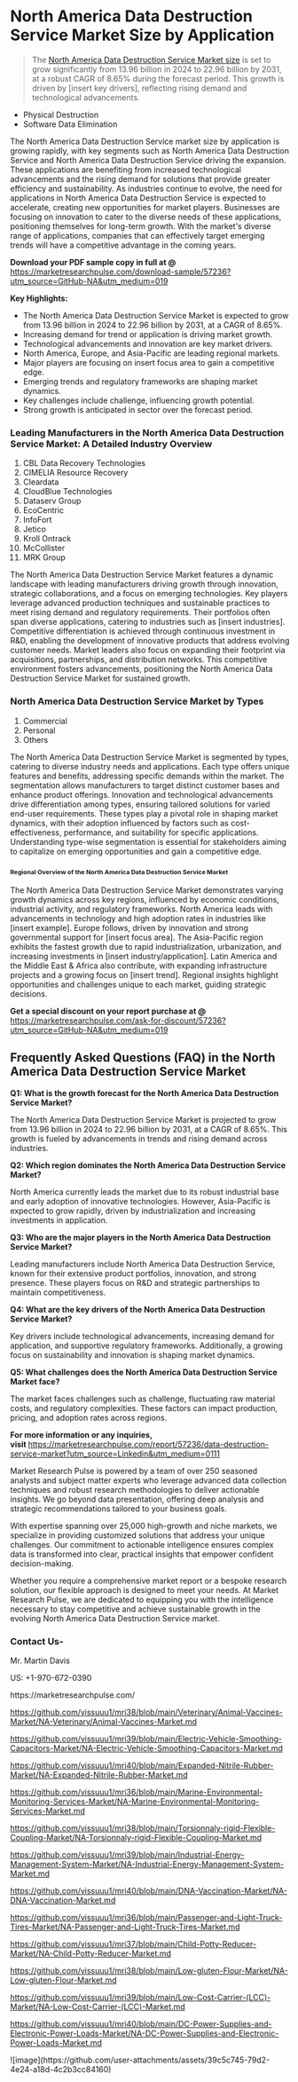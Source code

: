 <h1>North America Data Destruction Service Market&nbsp;Size by Application</h1><blockquote><p>The <a href="https://marketresearchpulse.com/download-sample/57236?utm_source=GitHub-NA&amp;utm_medium=019">North America Data Destruction Service Market size</a> is set to grow significantly from 13.96 billion in 2024 to 22.96 billion by 2031, at a robust CAGR of 8.65% during the forecast period. This growth is driven by [insert key drivers], reflecting rising demand and technological advancements.</p></blockquote><ul><li>Physical Destruction<li> Software Data Elimination</li></ul><p>The North America Data Destruction Service market size by application is growing rapidly, with key segments such as North America Data Destruction Service and North America Data Destruction Service driving the expansion. These applications are benefiting from increased technological advancements and the rising demand for solutions that provide greater efficiency and sustainability. As industries continue to evolve, the need for applications in North America Data Destruction Service is expected to accelerate, creating new opportunities for market players. Businesses are focusing on innovation to cater to the diverse needs of these applications, positioning themselves for long-term growth. With the market's diverse range of applications, companies that can effectively target emerging trends will have a competitive advantage in the coming years.</p><p><strong>Download your PDF sample copy in full at @ </strong><a href="https://marketresearchpulse.com/download-sample/57236?utm_source=GitHub-NA&amp;utm_medium=019">https://marketresearchpulse.com/download-sample/57236?utm_source=GitHub-NA&amp;utm_medium=019</a></p><p><strong>Key Highlights: </strong></p><ul><li>The North America Data Destruction Service Market is expected to grow from 13.96 billion in 2024 to 22.96 billion by 2031, at a CAGR of 8.65%.</li><li>Increasing demand for trend or application is driving market growth.</li><li>Technological advancements and innovation are key market drivers.</li><li>North America, Europe, and Asia-Pacific are leading regional markets.</li><li>Major players are focusing on insert focus area to gain a competitive edge.</li><li>Emerging trends and regulatory frameworks are shaping market dynamics.</li><li>Key challenges include challenge, influencing growth potential.</li><li>Strong growth is anticipated in sector over the forecast period.</li></ul><h3>Leading Manufacturers in the North America Data Destruction Service Market: A Detailed Industry Overview</h3><ol><li>CBL Data Recovery Technologies</li><li>CIMELIA Resource Recovery</li><li>Cleardata</li><li>CloudBlue Technologies</li><li>Dataserv Group</li><li>EcoCentric</li><li>InfoFort</li><li>Jetico</li><li>Kroll Ontrack</li><li>McCollister</li><li>MRK Group</li></ol><div class="flex max-w-full flex-col flex-grow"><div class="min-h-8 text-message flex w-full flex-col items-end gap-2 whitespace-normal break-words [.text-message+&amp;]:mt-5" dir="auto" data-message-author-role="assistant" data-message-id="fd8432e4-4910-450d-b182-61b7bfb0a01f" data-message-model-slug="gpt-4o"><div class="flex w-full flex-col gap-1 empty:hidden first:pt-[3px]"><div class="markdown prose w-full break-words dark:prose-invert light"><p>The North America Data Destruction Service Market features a dynamic landscape with leading manufacturers driving growth through innovation, strategic collaborations, and a focus on emerging technologies. Key players leverage advanced production techniques and sustainable practices to meet rising demand and regulatory requirements. Their portfolios often span diverse applications, catering to industries such as [insert industries]. Competitive differentiation is achieved through continuous investment in R&amp;D, enabling the development of innovative products that address evolving customer needs. Market leaders also focus on expanding their footprint via acquisitions, partnerships, and distribution networks. This competitive environment fosters advancements, positioning the North America Data Destruction Service Market for sustained growth.</p></div></div></div></div><h3>North America Data Destruction Service Market by Types</h3><ol><li>Commercial<li> Personal<li> Others</li></ol><div class="flex max-w-full flex-col flex-grow"><div class="min-h-8 text-message flex w-full flex-col items-end gap-2 whitespace-normal break-words [.text-message+&amp;]:mt-5" dir="auto" data-message-author-role="assistant" data-message-id="084470be-0bb7-4664-bddf-5156b4f41249" data-message-model-slug="gpt-4o-mini"><div class="flex w-full flex-col gap-1 empty:hidden first:pt-[3px]"><div class="markdown prose w-full break-words dark:prose-invert light"><p>The North America Data Destruction Service Market is segmented by types, catering to diverse industry needs and applications. Each type offers unique features and benefits, addressing specific demands within the market. The segmentation allows manufacturers to target distinct customer bases and enhance product offerings. Innovation and technological advancements drive differentiation among types, ensuring tailored solutions for varied end-user requirements. These types play a pivotal role in shaping market dynamics, with their adoption influenced by factors such as cost-effectiveness, performance, and suitability for specific applications. Understanding type-wise segmentation is essential for stakeholders aiming to capitalize on emerging opportunities and gain a competitive edge.</p></div></div></div></div><h3><span style="font-size: 11px;">Regional Overview of the North America Data Destruction Service Market</span></h3><div class="flex max-w-full flex-col flex-grow"><div class="min-h-8 text-message flex w-full flex-col items-end gap-2 whitespace-normal break-words [.text-message+&amp;]:mt-5" dir="auto" data-message-author-role="assistant" data-message-id="e9038762-ce64-4e30-91c9-9bd413514231" data-message-model-slug="gpt-4o-mini"><div class="flex w-full flex-col gap-1 empty:hidden first:pt-[3px]"><div class="markdown prose w-full break-words dark:prose-invert light"><p>The North America Data Destruction Service Market demonstrates varying growth dynamics across key regions, influenced by economic conditions, industrial activity, and regulatory frameworks. North America leads with advancements in technology and high adoption rates in industries like [insert example]. Europe follows, driven by innovation and strong governmental support for [insert focus area]. The Asia-Pacific region exhibits the fastest growth due to rapid industrialization, urbanization, and increasing investments in [insert industry/application]. Latin America and the Middle East &amp; Africa also contribute, with expanding infrastructure projects and a growing focus on [insert trend]. Regional insights highlight opportunities and challenges unique to each market, guiding strategic decisions.</p></div></div></div></div><p><strong>Get a special discount on your report purchase at @ </strong><a href="https://marketresearchpulse.com/ask-for-discount/57236?utm_source=GitHub-NA&amp;utm_medium=019">https://marketresearchpulse.com/ask-for-discount/57236?utm_source=GitHub-NA&amp;utm_medium=019</a></p><h2>Frequently Asked Questions (FAQ) in the North America Data Destruction Service Market</h2><p><strong>Q1: What is the growth forecast for the North America Data Destruction Service Market?</strong></p><p>The North America Data Destruction Service Market is projected to grow from 13.96 billion in 2024 to 22.96 billion by 2031, at a CAGR of 8.65%. This growth is fueled by advancements in trends and rising demand across industries.</p><p><strong>Q2: Which region dominates the North America Data Destruction Service Market?</strong></p><p>North America currently leads the market due to its robust industrial base and early adoption of innovative technologies. However, Asia-Pacific is expected to grow rapidly, driven by industrialization and increasing investments in application.</p><p><strong>Q3: Who are the major players in the North America Data Destruction Service Market?</strong></p><p>Leading manufacturers include North America Data Destruction Service, known for their extensive product portfolios, innovation, and strong presence. These players focus on R&amp;D and strategic partnerships to maintain competitiveness.</p><p><strong>Q4: What are the key drivers of the North America Data Destruction Service Market?</strong></p><p>Key drivers include technological advancements, increasing demand for application, and supportive regulatory frameworks. Additionally, a growing focus on sustainability and innovation is shaping market dynamics.</p><p><strong>Q5: What challenges does the North America Data Destruction Service Market face?</strong></p><p>The market faces challenges such as challenge, fluctuating raw material costs, and regulatory complexities. These factors can impact production, pricing, and adoption rates across regions.</p><p><strong>For more information or any inquiries, visit&nbsp;</strong><a href="https://marketresearchpulse.com/report/57236/data-destruction-service-market?utm_source=Linkedin&utm_medium=0111">https://marketresearchpulse.com/report/57236/data-destruction-service-market?utm_source=Linkedin&utm_medium=0111</a></p><p>Market Research Pulse is powered by a team of over 250 seasoned analysts and subject matter experts who leverage advanced data collection techniques and robust research methodologies to deliver actionable insights. We go beyond data presentation, offering deep analysis and strategic recommendations tailored to your business goals.</p><p>With expertise spanning over 25,000 high-growth and niche markets, we specialize in providing customized solutions that address your unique challenges. Our commitment to actionable intelligence ensures complex data is transformed into clear, practical insights that empower confident decision-making.</p><p>Whether you require a comprehensive market report or a bespoke research solution, our flexible approach is designed to meet your needs. At Market Research Pulse, we are dedicated to equipping you with the intelligence necessary to stay competitive and achieve sustainable growth in the evolving North America Data Destruction Service market.</p><h3><strong>Contact Us-</strong></h3><p>Mr. Martin Davis</p><p>US: +1-970-672-0390</p><p>https://marketresearchpulse.com/</p><p><a href="https://github.com/vissuuu1/mri38/blob/main/Veterinary/Animal-Vaccines-Market/NA-Veterinary/Animal-Vaccines-Market.md">https://github.com/vissuuu1/mri38/blob/main/Veterinary/Animal-Vaccines-Market/NA-Veterinary/Animal-Vaccines-Market.md</a></p><p><a href="https://github.com/vissuuu1/mri39/blob/main/Electric-Vehicle-Smoothing-Capacitors-Market/NA-Electric-Vehicle-Smoothing-Capacitors-Market.md">https://github.com/vissuuu1/mri39/blob/main/Electric-Vehicle-Smoothing-Capacitors-Market/NA-Electric-Vehicle-Smoothing-Capacitors-Market.md</a></p><p><a href="https://github.com/vissuuu1/mri40/blob/main/Expanded-Nitrile-Rubber-Market/NA-Expanded-Nitrile-Rubber-Market.md">https://github.com/vissuuu1/mri40/blob/main/Expanded-Nitrile-Rubber-Market/NA-Expanded-Nitrile-Rubber-Market.md</a></p><p><a href="https://github.com/vissuuu1/mri36/blob/main/Marine-Environmental-Monitoring-Services-Market/NA-Marine-Environmental-Monitoring-Services-Market.md">https://github.com/vissuuu1/mri36/blob/main/Marine-Environmental-Monitoring-Services-Market/NA-Marine-Environmental-Monitoring-Services-Market.md</a></p><p><a href="https://github.com/vissuuu1/mri38/blob/main/Torsionnaly-rigid-Flexible-Coupling-Market/NA-Torsionnaly-rigid-Flexible-Coupling-Market.md">https://github.com/vissuuu1/mri38/blob/main/Torsionnaly-rigid-Flexible-Coupling-Market/NA-Torsionnaly-rigid-Flexible-Coupling-Market.md</a></p><p><a href="https://github.com/vissuuu1/mri39/blob/main/Industrial-Energy-Management-System-Market/NA-Industrial-Energy-Management-System-Market.md">https://github.com/vissuuu1/mri39/blob/main/Industrial-Energy-Management-System-Market/NA-Industrial-Energy-Management-System-Market.md</a></p><p><a href="https://github.com/vissuuu1/mri40/blob/main/DNA-Vaccination-Market/NA-DNA-Vaccination-Market.md">https://github.com/vissuuu1/mri40/blob/main/DNA-Vaccination-Market/NA-DNA-Vaccination-Market.md</a></p><p><a href="https://github.com/vissuuu1/mri36/blob/main/Passenger-and-Light-Truck-Tires-Market/NA-Passenger-and-Light-Truck-Tires-Market.md">https://github.com/vissuuu1/mri36/blob/main/Passenger-and-Light-Truck-Tires-Market/NA-Passenger-and-Light-Truck-Tires-Market.md</a></p><p><a href="https://github.com/vissuuu1/mri37/blob/main/Child-Potty-Reducer-Market/NA-Child-Potty-Reducer-Market.md">https://github.com/vissuuu1/mri37/blob/main/Child-Potty-Reducer-Market/NA-Child-Potty-Reducer-Market.md</a></p><p><a href="https://github.com/vissuuu1/mri38/blob/main/Low-gluten-Flour-Market/NA-Low-gluten-Flour-Market.md">https://github.com/vissuuu1/mri38/blob/main/Low-gluten-Flour-Market/NA-Low-gluten-Flour-Market.md</a></p><p><a href="https://github.com/vissuuu1/mri39/blob/main/Low-Cost-Carrier-(LCC)-Market/NA-Low-Cost-Carrier-(LCC)-Market.md">https://github.com/vissuuu1/mri39/blob/main/Low-Cost-Carrier-(LCC)-Market/NA-Low-Cost-Carrier-(LCC)-Market.md</a></p><p><a href="https://github.com/vissuuu1/mri40/blob/main/DC-Power-Supplies-and-Electronic-Power-Loads-Market/NA-DC-Power-Supplies-and-Electronic-Power-Loads-Market.md">https://github.com/vissuuu1/mri40/blob/main/DC-Power-Supplies-and-Electronic-Power-Loads-Market/NA-DC-Power-Supplies-and-Electronic-Power-Loads-Market.md</a></p>
![image](https://github.com/user-attachments/assets/39c5c745-79d2-4e24-a18d-4c2b3cc84160)
